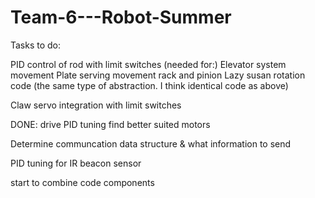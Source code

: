 # Team-6---Robot-Summer


Tasks to do:

PID control of rod with limit switches (needed for:)
    Elevator system movement
    Plate serving movement
    rack and pinion 
    Lazy susan rotation code (the same type of abstraction. I think identical code as above)


Claw servo integration with limit switches

DONE: drive PID tuning
    find better suited motors


Determine communcation data structure & what information to send

PID tuning for IR beacon sensor

start to combine code components 
